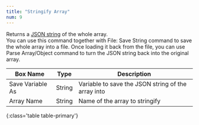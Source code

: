 ```yaml
---
title: "Stringify Array"
num: 9
---
```


Returns a [JSON string](https://www.w3schools.com/js/js_json_intro.asp) of the whole array.\
You can use this command together with File: Save String command to save the whole array into a file. Once loading it back from the file, you can use Parse Array/Object command to turn the JSON string back into the original array. 

| Box Name | Type | Description | 
|-------|--------|--------
|Save Variable As	|String	| Variable to save the JSON string of the array into
|Array Name|String|Name of the array to stringify
{:class='table table-primary'}







